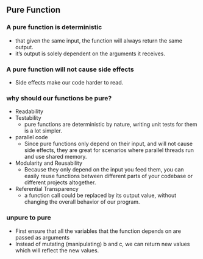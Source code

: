 ## Pure Function

### A pure function is deterministic

- that given the same input, the function will always return the same output.
- it’s output is solely dependent on the arguments it receives.

### A pure function will not cause side effects

- Side effects make our code harder to read.

### why should our functions be pure?

- Readability
- Testability
  - pure functions are deterministic by nature, writing unit tests for them is a lot simpler.
- parallel code
  - Since pure functions only depend on their input, and will not cause side effects, they are great for scenarios where parallel threads run and use shared memory.
- Modularity and Reusability
  - Because they only depend on the input you feed them, you can easily reuse functions between different parts of your codebase or different projects altogether.
- Referential Transparency
  - a function call could be replaced by its output value, without changing the overall behavior of our program.

### unpure to pure

- First ensure that all the variables that the function depends on are passed as arguments
- Instead of mutating (manipulating) b and c, we can return new values which will reflect the new values.
